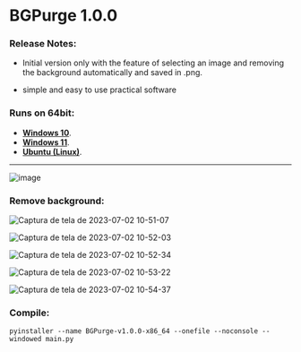 # BGPurge 1.0.0

### Release Notes:

 - Initial version only with the feature of selecting an image and removing the background automatically and saved in .png.
        
 - simple and easy to use practical software

### Runs on 64bit:

- __[Windows 10](https://github.com/JuanBindez/BGPurge/releases/download/v1.0.0/BGPurge-v1.0.0-x86_64-win10-win11.exe)__.
- __[Windows 11](https://github.com/JuanBindez/BGPurge/releases/download/v1.0.0/BGPurge-v1.0.0-x86_64-win10-win11.exe)__.
- __[Ubuntu (Linux)](https://github.com/JuanBindez/BGPurge/releases/download/v1.0.0/BGPurge-v1.0.0-x86_64-Ubuntu)__.

-----------

![image](https://github.com/JuanBindez/BGPurge/assets/79322362/835126bb-3f3e-4481-8be3-7d31a2e4bf33)



### Remove background:

![Captura de tela de 2023-07-02 10-51-07](https://github.com/JuanBindez/BGPurge/assets/79322362/59339e17-3ed4-4af3-b408-128ffd44e6dd)

![Captura de tela de 2023-07-02 10-52-03](https://github.com/JuanBindez/BGPurge/assets/79322362/d0eeebe1-d6f0-4ebc-87a8-2a9bec6d0b7f)

![Captura de tela de 2023-07-02 10-52-34](https://github.com/JuanBindez/BGPurge/assets/79322362/73b7f834-b87a-47ad-ab3d-e36f4644e86b)

![Captura de tela de 2023-07-02 10-53-22](https://github.com/JuanBindez/BGPurge/assets/79322362/9f79c156-207d-4b84-9697-6ddcd02ad705)

![Captura de tela de 2023-07-02 10-54-37](https://github.com/JuanBindez/BGPurge/assets/79322362/9b251a80-6a24-4d61-8909-ef7ee891b0a9)

### Compile:

    pyinstaller --name BGPurge-v1.0.0-x86_64 --onefile --noconsole --windowed main.py

